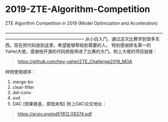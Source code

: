 # 2019-ZTE-Algorithm-Competition
ZTE Algorithm Competition in 2019 (Model Optimization and Acceleration)

——————————————————————————————————————————————————————
从小白入门，通过这次比赛学到很多东西。现在把代码放到这里，希望能够帮助到需要的人。
特别感谢排名第一的YaHei大佬。感谢他开源的代码把我带进了比赛的大门。附上大佬的项目链接：
>https://github.com/hey-yahei/ZTE_Challenge2019_MOA

样例使用顺序：
1. merge-bn
2. clear-filter
3. del-conv
4. svd
5. DAC (效果极差，原因未知)
附上DAC论文地址：
>https://arxiv.org/pdf/1812.08374.pdf
